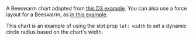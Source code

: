 A Beeswarm chart adapted from <a href="https://observablehq.com/@d3/beeswarm" rel="nofollow" target="_blank">this D3 example</a>. You can also use a force layout for a Beeswarm, as <a href="/example/BeeswarmForce" target="_blank" rel="nofollow">in this example</a>.

This chart is an example of using the slot prop `let: width` to set a dynamic circle radius based on the chart's width.
